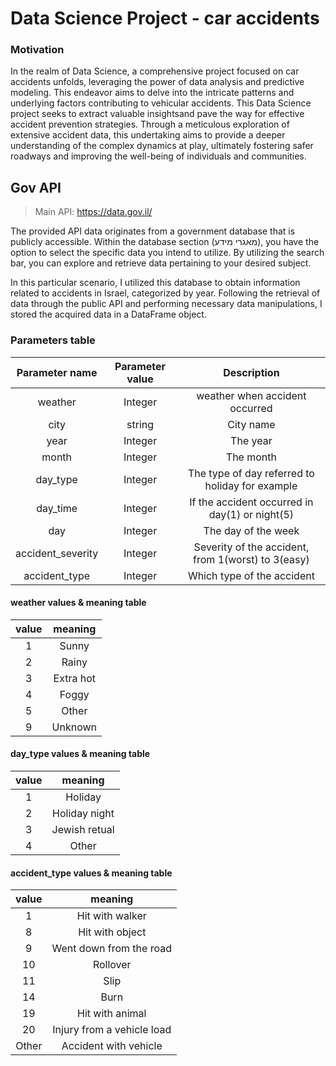 # Data Science Project - car accidents

### Motivation
In the realm of Data Science, a comprehensive project focused on car accidents unfolds, leveraging the power of data analysis and predictive modeling.
This endeavor aims to delve into the intricate patterns and underlying factors contributing to vehicular accidents. This Data Science project seeks to extract valuable insightsand pave the way for effective accident prevention strategies.
Through a meticulous exploration of extensive accident data, this undertaking aims to provide a deeper understanding of the complex dynamics at play, ultimately fostering safer roadways and improving the well-being of individuals and communities.


## Gov API
> Main API: https://data.gov.il/

The provided API data originates from a government database that is publicly accessible. Within the database section (מאגרי מידע), you have the option to select the specific data you intend to utilize. By utilizing the search bar, you can explore and retrieve data pertaining to your desired subject.

In this particular scenario, I utilized this database to obtain information related to accidents in Israel, categorized by year. Following the retrieval of data through the public API and performing necessary data manipulations, I stored the acquired data in a DataFrame object.

### Parameters table
|  Parameter name   | Parameter value |                    Description                     |
|:-----------------:|:---------------:|:--------------------------------------------------:|
|      weather      |     Integer     |           weather when accident occurred           |
|       city        |     string      |                     City name                      |
|       year        |     Integer     |                      The year                      |
|       month       |     Integer     |                     The month                      |
|     day_type      |     Integer     |  The type of day referred to holiday for example   | 
|     day_time      |     Integer     |   If the accident occurred in day(1) or night(5)   |
|        day        |     Integer     |                The day of the week                 |
| accident_severity |     Integer     | Severity of the accident, from 1(worst) to 3(easy) |
|   accident_type   |     Integer     |             Which type of the accident             |


#### weather values & meaning table
| value |  meaning  |
|:-----:|:---------:|
|   1   |   Sunny   | 
|   2   |   Rainy   |
|   3   | Extra hot |
|   4   |   Foggy   |
|   5   |   Other   | 
|   9   |  Unknown  |

#### day_type values & meaning table
| value |    meaning    |
|:-----:|:-------------:|
|   1   |    Holiday    |
|   2   | Holiday night |
|   3   | Jewish retual |
|   4   |     Other     |

#### accident_type values & meaning table
| value |          meaning           |
|:-----:|:--------------------------:|
|   1   |      Hit with walker       |
|   8   |      Hit with object       |
|   9   |  Went down from the road   |
|  10   |          Rollover          |
|  11   |            Slip            |
|  14   |            Burn            |
|  19   |      Hit with animal       |
|  20   | Injury from a vehicle load |
| Other |   Accident with vehicle    |

